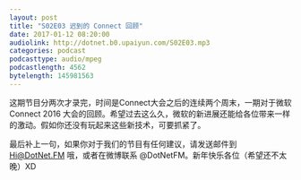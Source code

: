 ```yaml
---
layout: post
title: "S02E03 迟到的 Connect 回顾"
date: 2017-01-12 08:20:00
audiolink: http://dotnet.b0.upaiyun.com/S02E03.mp3
categories: podcast
podcasttype: audio/mpeg
podcastlength: 4562
bytelength: 145981563
---
```


这期节目分两次才录完，时间是Connect大会之后的连续两个周末，一期对于微软 Connect 2016 大会的回顾。希望过去这么久，微软的新进展还能给各位带来一样的激动。假如你还没有玩起来这些新技术，可要抓紧了。

最后补上一句，如果你对于我们的节目有任何建议，请发送邮件到 Hi@DotNet.FM 哦，或者在微博联系 @DotNetFM。新年快乐各位（希望还不太晚）XD